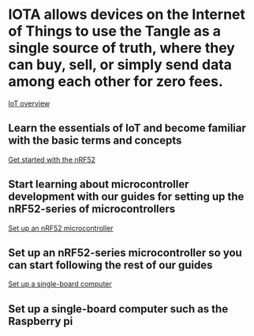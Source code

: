 # IOTA allows devices on the Internet of Things to use the Tangle as a single source of truth, where they can buy, sell, or simply send data among each other for zero fees.

[IoT overview](/0.1/introduction/overview.md)
## Learn the essentials of IoT and become familiar with the basic terms and concepts

[Get started with the nRF52](/0.1/how-to-guides/get-started.md)
## Start learning about microcontroller development with our guides for setting up the nRF52-series of microcontrollers

[Set up an nRF52 microcontroller](/0.1/how-to-guides/set-up-nrf52-microcontroller.md)
## Set up an nRF52-series microcontroller so you can start following the rest of our guides

[Set up a single-board computer](/0.1/how-to-guides/setup-sbc.md)
## Set up a single-board computer such as the Raspberry pi